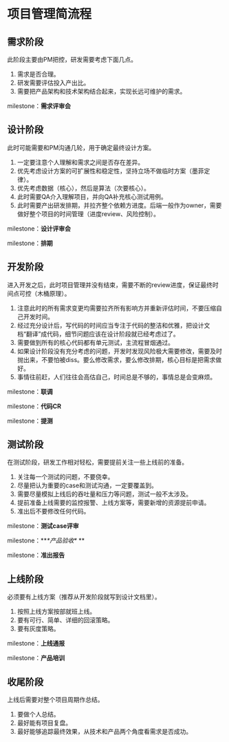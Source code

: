 # 项目管理简流程

## 需求阶段

此阶段主要由PM把控，研发需要考虑下面几点。

1. 需求是否合理。
2. 研发需要评估投入产出比。
3. 需要把产品架构和技术架构结合起来，实现长远可维护的需求。

milestone：**需求评审会**



## 设计阶段

此时可能需要和PM沟通几轮，用于确定最终设计方案。

1. 一定要注意个人理解和需求之间是否存在差异。
2. 优先考虑设计方案的可扩展性和稳定性，坚持立场不做临时方案（墨菲定律）。
3. 优先考虑数据（核心），然后是算法（次要核心）。
4. 此时需要QA介入理解项目，并向QA补充核心测试用例。
5. 此时需要产出研发排期，并拉齐整个依赖方进度。后端一般作为owner，需要做好整个项目的时间管理（进度review、风险控制）。

milestone：**设计评审会**

milestone：**排期**



## 开发阶段

进入开发之后，此时项目管理并没有结束，需要不断的review进度，保证最终时间点可控（木桶原理）。

1. 注意此时的所有需求变更均需要拉齐所有影响方并重新评估时间，不要压缩自己开发时间。
2. 经过充分设计后，写代码的时间应当专注于代码的整洁和优雅，把设计文档“翻译”成代码，细节问题应该在设计阶段就已经考虑过了。
3. 需要做到所有的核心代码都有单元测试，主流程冒烟通过。
4. 如果设计阶段没有充分考虑的问题，开发时发现风险极大需要修改，需要及时抛出来，不要怕被diss。要么修改需求，要么修改排期，核心目标是把需求做好。
5. 事情往前赶，人们往往会高估自己，时间总是不够的，事情总是会变麻烦。

milestone：**联调**

milestone：**代码CR**

milestone：**提测**



## 测试阶段

在测试阶段，研发工作相对轻松，需要提前关注一些上线前的准备。

1. 关注每一个测试的问题，不要侥幸。
2. 尽量把认为重要的case和测试沟通，一定要覆盖到。
3. 需要尽量模拟上线后的吞吐量和压力等问题，测试一般不太涉及。
4. 提前准备上线需要的监控报警、上线方案等，需要新增的资源提前申请。
5. 准出后不要修改任何代码。

milestone：**测试case评审**

milestone：***\*产品验收\**
**

milestone：**准出报告**



## 上线阶段

必须要有上线方案（推荐从开发阶段就写到设计文档里）。

1. 按照上线方案按部就班上线。
2. 要有可行、简单、详细的回滚策略。
3. 要有灰度策略。

milestone：**上线通报**

milestone：**产品培训**



## 收尾阶段

上线后需要对整个项目周期作总结。

1. 要做个人总结。
2. 最好能有项目复盘。
3. 最好能够追踪最终效果，从技术和产品两个角度看需求是否成功。